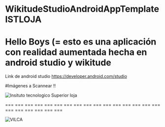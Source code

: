 # WikitudeStudioAndroidAppTemplateISTLOJA 
# Hello Boys (=  esto es  una aplicación con realidad aumentada hecha en android studio y wikitude 
 
 
 Link de android studio https://developer.android.com/studio 
 
 
 #Imágenes  a Scannear !! 
 
 ![Insituto tecnologico Superior loja](https://user-images.githubusercontent.com/82047029/116113488-26ae9d80-a67e-11eb-81a9-f0acf24623fb.jpg)
 
 === === === === === === === === === === === === === === === === === === === === === === 
 
 ![VILCA](https://user-images.githubusercontent.com/82047029/116114033-9e7cc800-a67e-11eb-80b8-042b76d7a21b.jpg)



